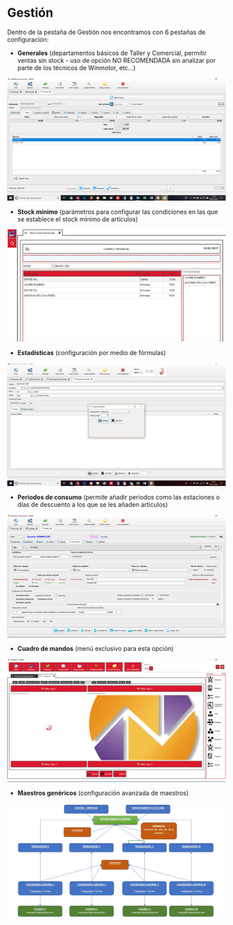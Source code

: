 # Gestión

Dentro de la pestaña de Gestión nos encontramos con 6 pestañas de configuración:

* **Generales** \(departamentos básicos de Taller y Comercial, permitir ventas sin stock - uso de opción NO RECOMENDADA sin analizar por parte de los técnicos de Winmotor, etc...\)

![](../../../.gitbook/assets/image%20%2891%29.png)

* **Stock mínimo** \(parámetros para configurar las condiciones en las que se establece el stock mínimo de artículos\)

![](../../../.gitbook/assets/image%20%2851%29.png)

* **Estadísticas** \(configuración por medio de fórmulas\)

![](../../../.gitbook/assets/image%20%2822%29.png)

* **Periodos de consumo** \(permite añadir periodos como las estaciones o días de descuento a los que se les añaden artículos\)

![](../../../.gitbook/assets/image%20%28136%29.png)

* **Cuadro de mandos** \(menú exclusivo para esta opción\)

![](../../../.gitbook/assets/image%20%28370%29.png)

* **Maestros genéricos** \(configuración avanzada de maestros\)

![](../../../.gitbook/assets/image%20%28278%29.png)

